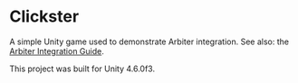 Clickster
=========

A simple Unity game used to demonstrate Arbiter integration. See also: the [Arbiter Integration Guide](https://www.arbiter.me/integration-guide/).

This project was built for Unity 4.6.0f3.